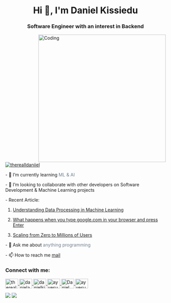 <h1 align="center">Hi 👋, I'm Daniel Kissiedu</h1>
<h3 align="center">Software Engineer with an interest in Backend</h3>

<img align="right" alt="Coding" width="400" src="https://cdn.dribbble.com/users/1059583/screenshots/4171367/coding-freak.gif" />

<p align="left">
    <a href="https://twitter.com/therealldaniiel" target="blank">
        <img src="https://img.shields.io/twitter/follow/therealldaniiel?logo=twitter&style=for-the-badge" alt="therealldaniiel">
    </a>
</p>

<p>
    - 🌱 I’m currently learning <span style="color: slategrey">ML & AI</span>
</p>

<p>- 👯 I’m looking to collaborate with other developers on Software Development & Machine Learning projects</p>

<p> - Recent Article:</p>

<ol>
    <li>
        <p>
            <a href="https://medium.com/@iamdanielkissiedu/understanding-data-processing-in-machine-learning-a13aa93b613e">
                Understanding Data Processing in Machine Learning
            </a>
        </p>
    </li>
    <li>
        <p>
            <a href="https://medium.com/@iamdanielkissiedu/what-happens-when-you-type-google-com-in-your-browser-and-press-enter-dc3cefa3e76c">What happens when you type google.com in                 your browser and press Enter</a>
        </p>
    </li>
    <li>
        <p>
            <a href="https://medium.com/@iamdanielkissiedu/scaling-from-zero-to-millions-of-users-e737282247a9">Scaling from Zero to Millions of Users</a>
        </p>
    </li>
</ol>

<p>- 💬 Ask me about <span style="color: slategrey">anything programming</span></p>

<p>- 📫 How to reach me <a href="mailto:iamdanielkissiedu@gmail.com">mail</a></p>

<h3 align="left">Connect with me:</h3>

<p align="left">
    <a href="https://twitter.com/therealldaniiel" target="blank">
        <img align="center" src="https://www.sarkarinaukriexams.com/images/import/sne720810009.png" alt="therealldaniiel" height="30" width="40">
    </a>
    <a href="https://linkedin.com/in/danielayesukissiedu" target="blank">
        <img align="center" src="https://raw.githubusercontent.com/rahuldkjain/github-profile-readme-generator/master/src/images/icons/Social/linked-in-alt.svg" alt="danielayesukissiedu" height="30" width="40">
    </a>
    <a href="https://kaggle.com/danielkissiedu" target="blank">
        <img align="center" src="https://raw.githubusercontent.com/rahuldkjain/github-profile-readme-generator/master/src/images/icons/Social/kaggle.svg" alt="danielkissiedu" height="30" width="40">
    </a>
    <a href="https://instagram.com/ayyesu" target="blank">
        <img align="center" src="https://raw.githubusercontent.com/rahuldkjain/github-profile-readme-generator/master/src/images/icons/Social/instagram.svg" alt="ayyesu" height="30" width="40">
    </a>
    <a href="https://www.youtube.com/channel/UC4sbHulYMkHErT4jMucg2Gw" target="blank">
        <img align="center" src="https://raw.githubusercontent.com/rahuldkjain/github-profile-readme-generator/master/src/images/icons/Social/youtube.svg" alt="Daniel Kissiedu" height="30" width="40">
    </a>
    <a href="https://www.leetcode.com/ayyesu" target="blank">
        <img align="center" src="https://raw.githubusercontent.com/rahuldkjain/github-profile-readme-generator/master/src/images/icons/Social/leet-code.svg" alt="ayyesu" height="30" width="40">
    </a>
</p>

![](https://github-profile-summary-cards.vercel.app/api/cards/repos-per-language?username=ayyesu&theme=github_dark)
![](https://github-profile-summary-cards.vercel.app/api/cards/most-commit-language?username=ayyesu&theme=github_dark)
